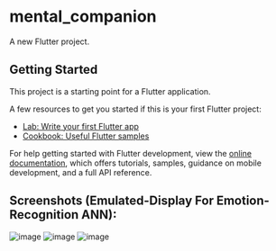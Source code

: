 # mental_companion

A new Flutter project.

## Getting Started

This project is a starting point for a Flutter application.

A few resources to get you started if this is your first Flutter project:

- [Lab: Write your first Flutter app](https://docs.flutter.dev/get-started/codelab)
- [Cookbook: Useful Flutter samples](https://docs.flutter.dev/cookbook)

For help getting started with Flutter development, view the
[online documentation](https://docs.flutter.dev/), which offers tutorials,
samples, guidance on mobile development, and a full API reference.

## Screenshots (Emulated-Display For Emotion-Recognition ANN):

![image](https://user-images.githubusercontent.com/75426551/212101284-f298cbfb-b4d2-4ecb-9b08-2e906e658c39.png)
![image](https://user-images.githubusercontent.com/75426551/212101423-6a7a5f92-e661-4b51-be0d-ca72ec4a43a4.png)
![image](https://user-images.githubusercontent.com/75426551/212101695-623a21fb-bfde-4d61-82b0-1091f6106d33.png)
